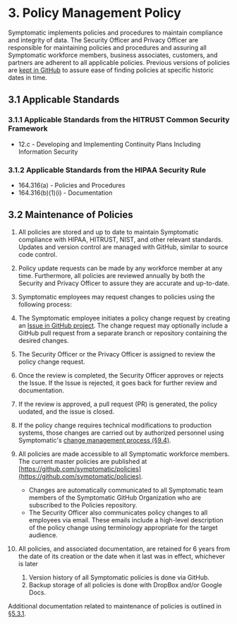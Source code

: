 # 3. Policy Management Policy

Symptomatic implements policies and procedures to maintain compliance and integrity of data. The Security Officer and Privacy Officer are responsible for maintaining policies and procedures and assuring all Symptomatic workforce members, business associates, customers, and partners are adherent to all applicable policies. Previous versions of policies are [kept in GitHub](https://github.com/symptomatic/policies) to assure ease of finding policies at specific historic dates in time.

## 3.1 Applicable Standards

### 3.1.1 Applicable Standards from the HITRUST Common Security Framework

* 12.c - Developing and Implementing Continuity Plans Including Information Security

### 3.1.2 Applicable Standards from the HIPAA Security Rule

* 164.316(a) - Policies and Procedures
* 164.316(b)(1)(i) - Documentation

## 3.2 Maintenance of Policies

1. All policies are stored and up to date to maintain Symptomatic compliance with HIPAA, HITRUST, NIST, and other relevant standards. Updates and version control are managed with GitHub, similar to source code control.

2. Policy update requests can be made by any workforce member at any time. Furthermore, all policies are reviewed annually by both the Security and Privacy Officer to assure they are accurate and up-to-date.

3. Symptomatic employees may request changes to policies using the following process:
  1. The Symptomatic employee initiates a policy change request by creating an [Issue in GitHub project](https://github.com/symptomatic/policies/issues). The change request may optionally include a GitHub pull request from a separate branch or repository containing the desired changes.
  2. The Security Officer or the Privacy Officer is assigned to review the policy change request.
  3. Once the review is completed, the Security Officer approves or rejects the Issue. If the Issue is rejected, it goes back for further review and documentation.
  4. If the review is approved, a pull request (PR) is generated, the policy uodated, and the issue is closed.  
  5. If the policy change requires technical modifications to production systems, those changes are carried out by authorized personnel using Symptomatic's [change management process (§9.4)](#9.4-changing-existing-systems).

4. All policies are made accessible to all Symptomatic workforce members. The current master policies are published at [https://github.com/symptomatic/policies](https://github.com/symptomatic/policies).
   * Changes are automatically communicated to all Symptomatic team members of the Symptomatic GitHub Organization who are subscribed to the Policies repository.
   * The Security Officer also communicates policy changes to all employees via email. These emails include a high-level description of the policy change using terminology appropriate for the target audience.

5. All policies, and associated documentation, are retained for 6 years from the date of its creation or the date when it last was in effect, whichever is later
   1. Version history of all Symptomatic policies is done via GitHub.
   2. Backup storage of all policies is done with DropBox and/or Google Docs.

Additional documentation related to maintenance of policies is outlined in [§5.3.1](#5.3-security-officer).
